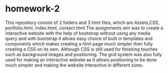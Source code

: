 # homework-2
This repository consist of 2 folders and 3 html files, which are Assets,CSS, portfolio.html, index.html, contact.html The assignments aim was to create a interactive website with the help of bootstrap without using any media query and with bootstrap it allows easy choice of built in templates and components which makes creating a html page much simpler then fully creating a CSS on its own. Although CSS is still used for finishing touches such as background images and positioning. The grid system was also fully used for making an interactive website as it allows positioning to be done much simpler and making the website interactive in different sizes.
